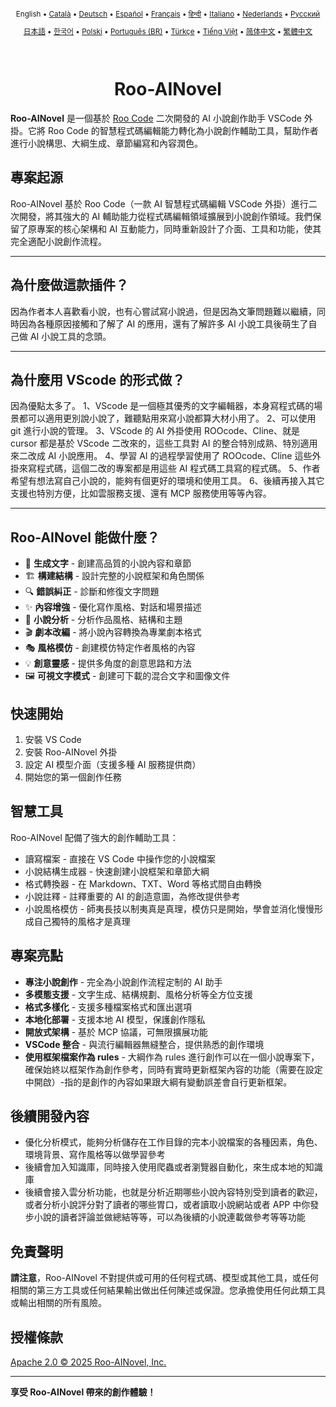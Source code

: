 <div align="center">
<sub>

English • [Català](locales/ca/README.md) • [Deutsch](locales/de/README.md) • [Español](locales/es/README.md) • [Français](locales/fr/README.md) • [हिन्दी](locales/hi/README.md) • [Italiano](locales/it/README.md) • [Nederlands](locales/nl/README.md) • [Русский](locales/ru/README.md)

</sub>
<sub>

[日本語](locales/ja/README.md) • [한국어](locales/ko/README.md) • [Polski](locales/pl/README.md) • [Português (BR)](locales/pt-BR/README.md) • [Türkçe](locales/tr/README.md) • [Tiếng Việt](locales/vi/README.md) • [简体中文](locales/zh-CN/README.md) • [繁體中文](locales/zh-TW/README.md)

</sub>
</div>
<br>
<div align="center">
  <h1>Roo-AINovel</h1>
</div>

**Roo-AINovel** 是一個基於 [Roo Code](https://github.com/RooCodeInc/Roo-Code) 二次開發的 AI 小說創作助手 VSCode 外掛。它將 Roo Code 的智慧程式碼編輯能力轉化為小說創作輔助工具，幫助作者進行小說構思、大綱生成、章節編寫和內容潤色。

## 專案起源

Roo-AINovel 基於 Roo Code（一款 AI 智慧程式碼編輯 VSCode 外掛）進行二次開發，將其強大的 AI 輔助能力從程式碼編輯領域擴展到小說創作領域。我們保留了原專案的核心架構和 AI 互動能力，同時重新設計了介面、工具和功能，使其完全適配小說創作流程。

---

## 為什麼做這款插件？

因為作者本人喜歡看小說，也有心嘗試寫小說過，但是因為文筆問題難以繼續，同時因為各種原因接觸和了解了 AI 的應用，還有了解許多 AI 小說工具後萌生了自己做 AI 小說工具的念頭。

---

## 為什麼用 VScode 的形式做？

因為優點太多了。
1、VScode 是一個極其優秀的文字編輯器，本身寫程式碼的場景都可以適用更別說小說了，難聽點用來寫小說都算大材小用了。
2、可以使用 git 進行小說的管理。
3、VScode 的 AI 外掛使用 ROOcode、Cline、就是 cursor 都是基於 VScode 二改來的，這些工具對 AI 的整合特別成熟、特別適用來二改成 AI 小說應用。
4、學習 AI 的過程學習使用了 ROOcode、Cline 這些外掛來寫程式碼，這個二改的專案都是用這些 AI 程式碼工具寫的程式碼。
5、作者希望有想法寫自己小說的，能夠有個更好的環境和使用工具。
6、後續再接入其它支援也特別方便，比如雲服務支援、還有 MCP 服務使用等等內容。

---

## Roo-AINovel 能做什麼？

- 📝 **生成文字** - 創建高品質的小說內容和章節
- 🏗️ **構建結構** - 設計完整的小說框架和角色關係
- 🔍 **錯誤糾正** - 診斷和修復文字問題
- ✨ **內容增強** - 優化寫作風格、對話和場景描述
- 🔬 **小說分析** - 分析作品風格、結構和主題
- 🎬 **劇本改編** - 將小說內容轉換為專業劇本格式
- 🎭 **風格模仿** - 創建模仿特定作者風格的內容
- 💡 **創意靈感** - 提供多角度的創意思路和方法
- 🖼️ **可視文字模式** - 創建可下載的混合文字和圖像文件

## 快速開始

1. 安裝 VS Code
2. 安裝 Roo-AINovel 外掛
3. 設定 AI 模型介面（支援多種 AI 服務提供商）
4. 開始您的第一個創作任務

## 智慧工具

Roo-AINovel 配備了強大的創作輔助工具：

- 讀寫檔案 - 直接在 VS Code 中操作您的小說檔案
- 小說結構生成器 - 快速創建小說框架和章節大綱
- 格式轉換器 - 在 Markdown、TXT、Word 等格式間自由轉換
- 小說註釋 - 註釋重要的 AI 的創造意圖，為修改提供參考
- 小說風格模仿 - 師夷長技以制夷真是真理，模仿只是開始，學會並消化慢慢形成自己獨特的風格才是真理

## 專案亮點

- **專注小說創作** - 完全為小說創作流程定制的 AI 助手
- **多模態支援** - 文字生成、結構規劃、風格分析等全方位支援
- **格式多樣化** - 支援多種檔案格式和匯出選項
- **本地化部署** - 支援本地 AI 模型，保護創作隱私
- **開放式架構** - 基於 MCP 協議，可無限擴展功能
- **VSCode 整合** - 與流行編輯器無縫整合，提供熟悉的創作環境
- **使用框架檔案作為 rules** - 大綱作為 rules 進行創作可以在一個小說專案下，確保始終以框架作為創作參考，同時有實時更新框架內容的功能（需要在設定中開啟）-指的是創作的內容如果跟大綱有變動誤差會自行更新框架。

## 後續開發內容

- 優化分析模式，能夠分析儲存在工作目錄的完本小說檔案的各種因素，角色、環境背景、寫作風格等以做學習參考
- 後續會加入知識庫，同時接入使用爬蟲或者瀏覽器自動化，來生成本地的知識庫
- 後續會接入雲分析功能，也就是分析近期哪些小說內容特別受到讀者的歡迎，或者分析小說評分對了讀者的哪些胃口，或者讀取小說網站或者 APP 中你發步小說的讀者評論並做總結等等，可以為後續的小說連載做參考等等功能

## 免責聲明

**請注意**，Roo-AINovel 不對提供或可用的任何程式碼、模型或其他工具，或任何相關的第三方工具或任何結果輸出做出任何陳述或保證。您承擔使用任何此類工具或輸出相關的所有風險。

## 授權條款

[Apache 2.0 © 2025 Roo-AINovel, Inc.](./LICENSE)

---

**享受 Roo-AINovel 帶來的創作體驗！** 